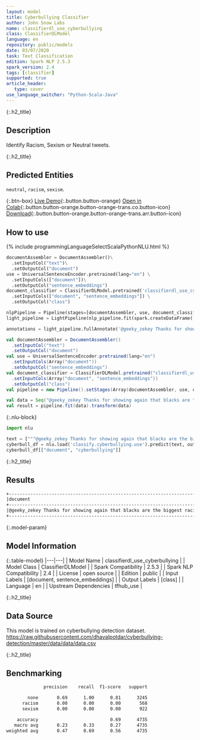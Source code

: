 ```yaml
---
layout: model
title: Cyberbullying Classifier
author: John Snow Labs
name: classifierdl_use_cyberbullying
class: ClassifierDLModel
language: en
repository: public/models
date: 03/07/2020
task: Text Classification
edition: Spark NLP 2.5.3
spark_version: 2.4
tags: [classifier]
supported: true
article_header:
   type: cover
use_language_switcher: "Python-Scala-Java"
---
```


{:.h2_title}
## Description 
Identify Racism, Sexism or Neutral tweets.

{:.h2_title}
## Predicted Entities
``neutral``, ``racism``, ``sexism``. 

{:.btn-box}
[Live Demo](https://demo.johnsnowlabs.com/public/SENTIMENT_EN_CYBERBULLYING/){:.button.button-orange}
[Open in Colab](https://colab.research.google.com/github/JohnSnowLabs/spark-nlp-workshop/blob/master/tutorials/streamlit_notebooks/SENTIMENT_EN_CYBERBULLYING.ipynb){:.button.button-orange.button-orange-trans.co.button-icon}
[Download](https://s3.amazonaws.com/auxdata.johnsnowlabs.com/public/models/classifierdl_use_cyberbullying_en_2.5.3_2.4_1593783319298.zip){:.button.button-orange.button-orange-trans.arr.button-icon}

## How to use 
<div class="tabs-box" markdown="1">

{% include programmingLanguageSelectScalaPythonNLU.html %}

```python
documentAssembler = DocumentAssembler()\
  .setInputCol("text")\
  .setOutputCol("document")
use = UniversalSentenceEncoder.pretrained(lang="en") \
  .setInputCols(["document"])\
  .setOutputCol("sentence_embeddings")
document_classifier = ClassifierDLModel.pretrained('classifierdl_use_cyberbullying', 'en') \
  .setInputCols(["document", "sentence_embeddings"]) \
  .setOutputCol("class")

nlpPipeline = Pipeline(stages=[documentAssembler, use, document_classifier])
light_pipeline = LightPipeline(nlp_pipeline.fit(spark.createDataFrame([['']]).toDF("text")))

annotations = light_pipeline.fullAnnotate('@geeky_zekey Thanks for showing again that blacks are the biggest racists. Blocked')

```
```scala
val documentAssembler = DocumentAssembler()
  .setInputCol("text")
  .setOutputCol("document")
val use = UniversalSentenceEncoder.pretrained(lang="en")
  .setInputCols(Array("document"))
  .setOutputCol("sentence_embeddings")
val document_classifier = ClassifierDLModel.pretrained("classifierdl_use_cyberbullying", "en")
  .setInputCols(Array("document", "sentence_embeddings"))
  .setOutputCol("class")
val pipeline = new Pipeline().setStages(Array(documentAssembler, use, document_classifier))

val data = Seq("@geeky_zekey Thanks for showing again that blacks are the biggest racists. Blocked").toDF("text")
val result = pipeline.fit(data).transform(data)
```

{:.nlu-block}
```python
import nlu

text = ["""@geeky_zekey Thanks for showing again that blacks are the biggest racists. Blocked"""]
cyberbull_df = nlu.load('classify.cyberbullying.use').predict(text, output_level='document')
cyberbull_df[["document", "cyberbullying"]]
```

</div>

{:.h2_title}
## Results
```bash
+--------------------------------------------------------------------------------------------------------+------------+
|document                                                                                                |class       |
+--------------------------------------------------------------------------------------------------------+------------+
|@geeky_zekey Thanks for showing again that blacks are the biggest racists. Blocked.                     | racism     |
+--------------------------------------------------------------------------------------------------------+------------+
```

{:.model-param}
## Model Information

{:.table-model}
|---|---|
| Model Name              | classifierdl_use_cyberbullying |
| Model Class             | ClassifierDLModel              |
| Spark Compatibility     | 2.5.3                          |
| Spark NLP Compatibility | 2.4                            |
| License                 | open source                    |
| Edition                 | public                         |
| Input Labels            | [document, sentence_embeddings] |
| Output Labels           | [class]         |
| Language                | en                             |
| Upstream Dependencies   | tfhub_use                      |


{:.h2_title}
## Data Source
This model is trained on cyberbullying detection dataset. https://raw.githubusercontent.com/dhavalpotdar/cyberbullying-detection/master/data/data/data.csv

{:.h2_title}
## Benchmarking
```bash
              precision    recall  f1-score   support

        none       0.69      1.00      0.81      3245
      racism       0.00      0.00      0.00       568
      sexism       0.00      0.00      0.00       922

    accuracy                           0.69      4735
   macro avg       0.23      0.33      0.27      4735
weighted avg       0.47      0.69      0.56      4735
```